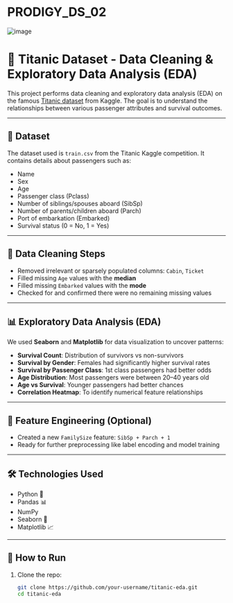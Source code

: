 # PRODIGY_DS_02
![image](https://github.com/user-attachments/assets/d571ca71-c441-4cbd-8cce-582b04932758)

# 🚢 Titanic Dataset - Data Cleaning & Exploratory Data Analysis (EDA)

This project performs data cleaning and exploratory data analysis (EDA) on the famous [Titanic dataset](https://www.kaggle.com/c/titanic) from Kaggle. The goal is to understand the relationships between various passenger attributes and survival outcomes.

---

## 📁 Dataset

The dataset used is `train.csv` from the Titanic Kaggle competition. It contains details about passengers such as:

- Name
- Sex
- Age
- Passenger class (Pclass)
- Number of siblings/spouses aboard (SibSp)
- Number of parents/children aboard (Parch)
- Port of embarkation (Embarked)
- Survival status (0 = No, 1 = Yes)

---

## 🧹 Data Cleaning Steps

- Removed irrelevant or sparsely populated columns: `Cabin`, `Ticket`
- Filled missing `Age` values with the **median**
- Filled missing `Embarked` values with the **mode**
- Checked for and confirmed there were no remaining missing values

---

## 📊 Exploratory Data Analysis (EDA)

We used **Seaborn** and **Matplotlib** for data visualization to uncover patterns:

- **Survival Count**: Distribution of survivors vs non-survivors
- **Survival by Gender**: Females had significantly higher survival rates
- **Survival by Passenger Class**: 1st class passengers had better odds
- **Age Distribution**: Most passengers were between 20–40 years old
- **Age vs Survival**: Younger passengers had better chances
- **Correlation Heatmap**: To identify numerical feature relationships

---

## 🔧 Feature Engineering (Optional)

- Created a new `FamilySize` feature: `SibSp + Parch + 1`
- Ready for further preprocessing like label encoding and model training

---

## 🛠 Technologies Used

- Python 🐍
- Pandas 📊
- NumPy
- Seaborn 🎨
- Matplotlib 📈

---

## 📌 How to Run

1. Clone the repo:
   ```bash
   git clone https://github.com/your-username/titanic-eda.git
   cd titanic-eda
